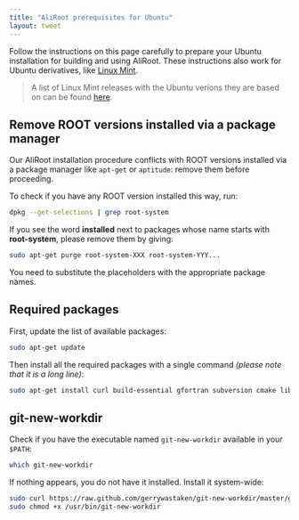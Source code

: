 ```yaml
---
title: "AliRoot prerequisites for Ubuntu"
layout: tweet
---
```


Follow the instructions on this page carefully to prepare your Ubuntu
installation for building and using AliRoot. These instructions also
work for Ubuntu derivatives, like
[Linux Mint](http://www.linuxmint.com).

> A list of Linux Mint releases with the Ubuntu verions they are based
> on can be found
> [here](http://en.wikipedia.org/wiki/List_of_Linux_Mint_releases).


Remove ROOT versions installed via a package manager
----------------------------------------------------

Our AliRoot installation procedure conflicts with ROOT versions
installed via a package manager like `apt-get` or `aptitude`: remove
them before proceeding.

To check if you have any ROOT version installed this way, run:

```sh
dpkg --get-selections | grep root-system
```

If you see the word **installed** next to packages whose name starts
with **root-system**, please remove them by giving:

```sh
sudo apt-get purge root-system-XXX root-system-YYY...
```

You need to substitute the placeholders with the appropriate package
names.


Required packages
-----------------

First, update the list of available packages:

```sh
sudo apt-get update
```

Then install all the required packages with a single command *(please
note that it is a long line)*:

```sh
sudo apt-get install curl build-essential gfortran subversion cmake libmysqlclient-dev xorg-dev libglu1-mesa-dev libfftw3-dev libssl-dev libxml2-dev libtool automake git unzip libcgal-dev
```


git-new-workdir
---------------

Check if you have the executable named `git-new-workdir` available in
your `$PATH`:

```sh
which git-new-workdir
```

If nothing appears, you do not have it installed. Install it
system-wide:

```sh
sudo curl https://raw.github.com/gerrywastaken/git-new-workdir/master/git-new-workdir -o /usr/bin/git-new-workdir
sudo chmod +x /usr/bin/git-new-workdir
```
